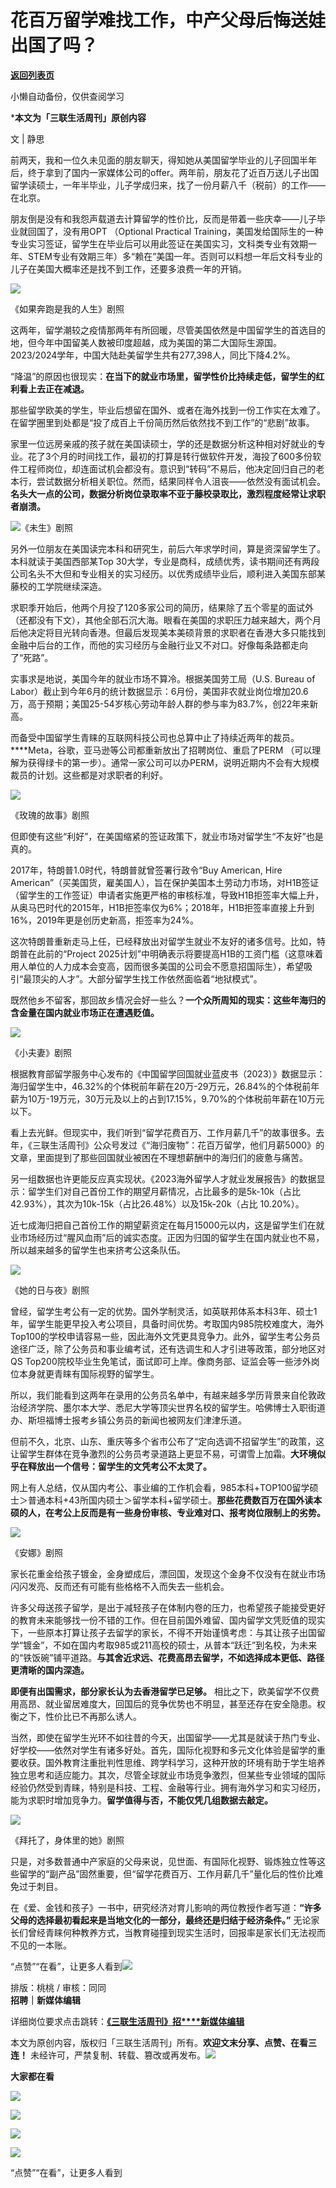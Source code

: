 # 花百万留学难找工作，中产父母后悔送娃出国了吗？

[**返回列表页**](/gzh/三联生活周刊)

小懒自动备份，仅供查阅学习

***本文为「三联生活周刊」原创内容**

文 | 静思

前两天，我和一位久未见面的朋友聊天，得知她从美国留学毕业的儿子回国半年后，终于拿到了国内一家媒体公司的offer。两年前，朋友花了近百万送儿子出国留学读硕士，一年半毕业，儿子学成归来，找了一份月薪八千（税前）的工作——在北京。

朋友倒是没有和我怨声载道去计算留学的性价比，反而是带着一些庆幸——儿子毕业就回国了，没有用OPT （Optional Practical
Training，美国发给国际生的一种专业实习签证，留学生在毕业后可以用此签证在美国实习，文科类专业有效期一年、STEM专业有效期三年）多“赖在”美国一年。否则可以料想一年后文科专业的儿子在美国大概率还是找不到工作，还要多浪费一年的开销。

![](https://mmbiz.qpic.cn/sz_mmbiz_jpg/mscgUN7TcTIeTVM0PGg8IvQ6dNNxsLpQO4oIFKbdN0bmqUKH6oT98Go2UUplcJIg2JMeBjnahOR7o9U1wb4Xdg/640?wx_fmt=jpeg&from;=appmsg)

《如果奔跑是我的人生》剧照

这两年，留学潮较之疫情那两年有所回暖，尽管美国依然是中国留学生的首选目的地，但今年中国留美人数被印度超越，成为美国的第二大国际生源国。2023/2024学年，中国大陆赴美留学生共有277,398人，同比下降4.2%。

“降温”的原因也很现实：**在当下的就业市场里，留学性价比持续走低，留学生的红利看上去正在减退。**

那些留学欧美的学生，毕业后想留在国外、或者在海外找到一份工作实在太难了。在留学圈里到处都是“投了成百上千份简历然后依然找不到工作”的“悲剧”故事。

家里一位远房亲戚的孩子就在美国读硕士，学的还是数据分析这种相对好就业的专业。花了3个月的时间找工作，最初的打算是转行做软件开发，海投了600多份软件工程师岗位，却连面试机会都没有。意识到“转码”不易后，他决定回归自己的老本行，尝试数据分析相关职位。然而，结果同样令人沮丧——依然没有面试机会。**名头大一点的公司，数据分析岗位录取率不亚于藤校录取比，激烈程度经常让求职者崩溃。**

![](https://mmbiz.qpic.cn/mmbiz_png/c2Sib3Mp7pOPOqum4H3G9XdshFzGvbv5tArCKbEHiaOWiceA7eRp5MpdS9NQprwEb4EwW9jan5IdliciaeQbyU5GxNw/640?wx_fmt=png&from;=appmsg)《未生》剧照

另外一位朋友在美国读完本科和研究生，前后六年求学时间，算是资深留学生了。本科就读于美国西部某Top
30大学，专业是商科，成绩优秀，读书期间还有两段公司名头不大但和专业相关的实习经历。以优秀成绩毕业后，顺利进入美国东部某藤校的工学院继续深造。

求职季开始后，他两个月投了120多家公司的简历，结果除了五个零星的面试外（还都没有下文），其他全部石沉大海。眼看在美国的求职压力越来越大，两个月后他决定将目光转向香港。但最后发现美本美硕背景的求职者在香港大多只能找到金融中后台的工作，而他的实习经历与金融行业又不对口。好像每条路都走向了“死路”。

实事求是地说，美国今年的就业市场不算冷。根据美国劳工局（U.S. Bureau of
Labor）截止到今年6月的统计数据显示：6月份，美国非农就业岗位增加20.6万，高于预期；美国25-54岁核心劳动年龄人群的参与率为83.7%，创22年来新高。

而备受中国留学生青睐的互联网科技公司也总算中止了持续近两年的裁员。****Meta，谷歌，亚马逊等公司都重新放出了招聘岗位、重启了PERM
（可以理解为获得绿卡的第一步）。通常一家公司可以办PERM，说明近期内不会有大规模裁员的计划。这些都是对求职者的利好。

![](https://mmbiz.qpic.cn/sz_mmbiz_jpg/mscgUN7TcTIeTVM0PGg8IvQ6dNNxsLpQo04EgNK6wJ901rtYgIdSZ6EoiaWIMPOibnBibNFtECiaV5TOWKbC3E69lQ/640?wx_fmt=jpeg&from;=appmsg)

《玫瑰的故事》剧照

但即使有这些“利好”，在美国缩紧的签证政策下，就业市场对留学生“不友好”也是真的。

2017年，特朗普1.0时代，特朗普就曾签署行政令“Buy American, Hire
American”（买美国货，雇美国人），旨在保护美国本土劳动力市场，对H1B签证（留学生的工作签证）申请者实施更严格的审核标准，导致H1B拒签率大幅上升，从奥马巴时代的2015年，H1B拒签率仅为6%；2018年，H1B拒签率直接上升到16%，2019年更是创历史新高，拒签率为24%。

这次特朗普重新走马上任，已经释放出对留学生就业不友好的诸多信号。比如，特朗普在此前的“Project
2025计划”中明确表示将要提高H1B的工资门槛（这意味着用人单位的人力成本会变高，因而很多美国的公司会不愿意招国际生），希望吸引“最顶尖的人才”。大部分留学生找工作依然面临着“地狱模式”。

既然他乡不留客，那回故乡情况会好一些么？**一个众所周知的现实：这些年海归的含金量在国内就业市场正在遭遇贬值。**

![](https://mmbiz.qpic.cn/sz_mmbiz_jpg/mscgUN7TcTIeTVM0PGg8IvQ6dNNxsLpQG37SgyBaS9icz9hadicyouJkRyTES50jkmgO5elVfBerVbHh5oEDzXFg/640?wx_fmt=jpeg&from;=appmsg)

《小夫妻》剧照

根据教育部留学服务中心发布的《中国留学回国就业蓝皮书（2023）》数据显示：海归留学生中，46.32%的个体税前年薪在20万-29万元，26.84%的个体税前年薪为10万-19万元，30万元及以上的占到17.15%，9.70%的个体税前年薪在10万元以下。

看上去光鲜。但现实中，我们听到“留学花费百万、工作月薪几千”的故事很多。去年，《三联生活周刊》公众号发过《“海归废物”：花百万留学，他们月薪5000》的文章，里面提到了那些回国就业被困在不理想薪酬中的海归们的疲惫与痛苦。

另一组数据也许更能反应真实现状。《2023海外留学人才就业发展报告》的数据显示：留学生们对自己首份工作的期望月薪情况，占比最多的是5k-10k（占比42.93%），其次为10k-15k（占比26.48%）以及15k-20k（占比
10.20%）。

近七成海归把自己首份工作的期望薪资定在每月15000元以内，这是留学生们在就业市场经历过“腥风血雨”后的诚实态度。正因为归国的留学生在国内就业也不易，所以越来越多的留学生也来挤考公这条队伍。

![](https://mmbiz.qpic.cn/sz_mmbiz_jpg/mscgUN7TcTIeTVM0PGg8IvQ6dNNxsLpQ2cxYwlFCGe9NKJpxYFdcSO8bicriauJ5oI930rdpJQqCKFKP4kSfoevA/640?wx_fmt=jpeg&from;=appmsg)

《她的日与夜》剧照

曾经，留学生考公有一定的优势。国外学制灵活，如英联邦体系本科3年、硕士1年，留学生能更早投入考公项目，具备时间优势。考取国内985院校难度大，海外Top100的学校申请容易一些，因此海外文凭更具竞争力。此外，留学生考公务员途径广泛，除了公务员和事业编考试，还有选调生和人才引进等政策，部分地区对QS
Top200院校毕业生免笔试，面试即可上岸。像商务部、证监会等一些涉外岗位本身就更青睐有国际视野的留学生。

所以，我们能看到这两年在录用的公务员名单中，有越来越多学历背景来自伦敦政治经济学院、墨尔本大学、悉尼大学等顶尖世界名校的留学生。哈佛博士入职街道办、斯坦福博士报考乡镇公务员的新闻也被网友们津津乐道。

但前不久，北京、山东、重庆等多个省市公布了“定向选调不招留学生”的政策，这让留学生群体在竞争激烈的公务员考录道路上更显不易，可谓雪上加霜。**大环境似乎在释放出一个信号：留学生的文凭考公不太灵了。**

网上有人总结，仅从国内考公、事业编的工作机会看，985本科+TOP100留学硕士＞普通本科+43所国内硕士＞留学本科+留学硕士。**那些花费数百万在国外读本硕的人，在考公上反而是有一些身份审核、专业难对口、报考岗位限制上的劣势。**

![](https://mmbiz.qpic.cn/sz_mmbiz_jpg/mscgUN7TcTIeTVM0PGg8IvQ6dNNxsLpQ4MCKOXnMbFvhbszC1FAoymFjCIACVPpyJCz7tQWqvBP7YX8gbMQ3Vg/640?wx_fmt=jpeg&from;=appmsg)

《安娜》剧照

家长花重金给孩子镀金，金身塑成后，漂回国，发现这个金身不仅没有在就业市场闪闪发亮、反而还有可能有些格格不入而失去一些机会。

许多父母送孩子留学，是出于减轻孩子在体制内卷的压力，也希望孩子能接受更好的教育未来能够找一份不错的工作。但在目前国外难留、国内留学文凭贬值的现实下，一些原本打算让孩子去留学的家长，不得不开始谨慎考虑：与其让孩子出国留学“镀金”，不如在国内考取985或211高校的硕士，从普本“跃迁”到名校，为未来的“铁饭碗”铺平道路。**与其舍近求远、花费高昂去留学，不如选择成本更低、路径更清晰的国内深造。**

**即便有出国需求，部分家长认为去香港留学已足够。**
相比之下，欧美留学不仅费用高昂、就业留居难度大，回国后的竞争优势也不明显，甚至还存在安全隐患。权衡之下，性价比已不再那么诱人。

当然，即使在留学生光环不如往昔的今天，出国留学——尤其是就读于热门专业、好学校——依然对学生有诸多好处。首先，国际化视野和多元文化体验是留学的重要收获。国外教育注重批判性思维、跨学科学习，这种开放的环境有助于学生培养独立思考和适应能力。其次，尽管全球就业市场竞争激烈，但某些专业领域的国际经验仍然受到青睐，特别是科技、工程、金融等行业。拥有海外学习和实习经历，能为求职时增加竞争力。**留学值得与否，不能仅凭几组数据去敲定。**

![](https://mmbiz.qpic.cn/sz_mmbiz_jpg/mscgUN7TcTIeTVM0PGg8IvQ6dNNxsLpQ26Woc3GmEImX7Mzfvibz5NIzynQkFiccHX1vOoC5ldian5mSSP6P0HcMg/640?wx_fmt=jpeg&from;=appmsg)

《拜托了，身体里的她》剧照

只是，对多数普通中产家庭的父母来说，见世面、有国际化视野、锻炼独立性等这些留学的“副产品”固然重要，但“留学花费百万、工作月薪几千”量化后的性价比难免过于刺目。

在《爱、金钱和孩子》一书中，研究经济对育儿影响的两位教授作者写道：**“许多父母的选择最初看起来是当地文化的一部分，最终还是归结于经济条件。”**
无论家长们曾经青睐何种教养方式，当教育碰撞到现实生活时，回报率是家长们无法视而不见的一本账。

“点赞”“在看”，让更多人看到![](https://mmbiz.qpic.cn/mmbiz_gif/c2Sib3Mp7pON9hkSZwdTibRHNZSMPyiapUCHJwlyoZVBC3SfmPmF0VKjkm3NiaToQloHFJ6icyicqZnqgXp6pSQJt5gg/640?wx_fmt=gif&from;=appmsg&wxfrom;=5&wx;_lazy=1&tp;=wxpic)  
  
  
  
  
  
排版：桃桃 / 审核：同同  
**招聘｜新媒体编辑**

详细岗位要求点击跳转：[**《三联生活周刊》招****新媒体编辑**](https://mp.weixin.qq.com/s?__biz=MTc5MTU3NTYyMQ==&mid=2651482197&idx=3&sn=f0be73ed2f544c2218de17a678a5b055&scene=21#wechat_redirect)

本文为原创内容，版权归「三联生活周刊」所有。**欢迎文末分享、点赞、在看三连！**
未经许可，严禁复制、转载、篡改或再发布。![](https://mmbiz.qpic.cn/sz_mmbiz_png/Gg7Qtoh7Aic9ZTmAdCc80b4nD7xicgPt863QWU7oNswDx19XrjfTtSl8QwatY2EEZGuNd1WRRiapDZjcDhTnNYmBg/640?wx_fmt=other&wxfrom;=5&wx;_lazy=1&wx;_co=1&retryload;=1&tp;=webp)

**大家都在看**

[](https://mp.weixin.qq.com/s?__biz=MTc5MTU3NTYyMQ==&mid=2651477140&idx=1&sn=16217cdc7b5dc5a7937a1d55569b9958&scene=21#wechat_redirect)[![](https://mmbiz.qpic.cn/mmbiz_jpg/c2Sib3Mp7pOMbCIHcq4TZBiaTklXwPgP6iaYFHHPHtYQajgXztiafRjJlXZV4nwY2BZ4ocTee64YMpLGe528SX3eCQ/640?wx_fmt=other&from;=appmsg&wxfrom;=5&wx;_lazy=1&wx;_co=1&tp;=webp)](https://mp.weixin.qq.com/s?__biz=MTc5MTU3NTYyMQ==&mid=2651477709&idx=1&sn=b523c39408dc43ce45a73ff5a4076b07&scene=21#wechat_redirect)

[![](https://mmbiz.qpic.cn/mmbiz_jpg/c2Sib3Mp7pOPtArCHSB7uF9cJ1nrKZP31hejVnlUQ0BLOdgGKKlA0H2foEwDNEiacRYmYLibxnGdn2ZnpV3qI8wWQ/640?wx_fmt=other&from;=appmsg&wxfrom;=5&wx;_lazy=1&wx;_co=1&tp;=webp)](https://mp.weixin.qq.com/s?__biz=MTc5MTU3NTYyMQ==&mid=2651484192&idx=1&sn=f066cf9b4df4b878fcdc68dbcb147329&scene=21#wechat_redirect)

  

![](https://mmbiz.qpic.cn/sz_mmbiz_png/Gg7Qtoh7Aic9ZTmAdCc80b4nD7xicgPt86k1kgpU51hWCHjV92ryhVW35PLCvLhxLw9XDhXjgeDyZhHSx5EbRcfg/640?wx_fmt=other&wxfrom;=5&wx;_lazy=1&wx;_co=1&retryload;=2&tp;=webp)

  
[![](https://mmbiz.qpic.cn/mmbiz_jpg/c2Sib3Mp7pONuwrdetOsWUZLdDE1J39mLibBBe0vPzCKS1topq8p9JgG9O86KDCNS3SZl7Paa1d80gvHIBg9C0cw/640?wx_fmt=other&from;=appmsg&wxfrom;=5&wx;_lazy=1&wx;_co=1&tp;=webp)]()  
  
“点赞”“在看”，让更多人看到  

